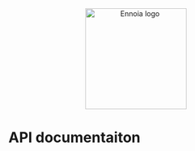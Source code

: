 <div align="center">
  <img src="docs/Ennoia.svg" alt="Ennoia logo" width="200">
</div>

# API documentaiton
